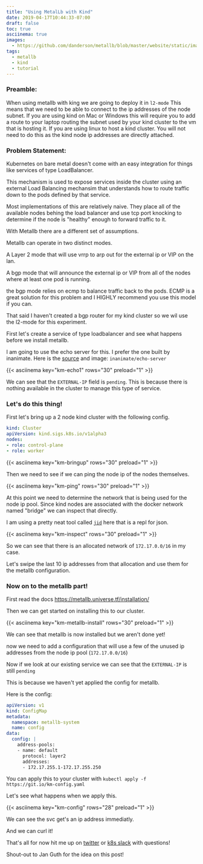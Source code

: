 ```yaml
---
title: "Using MetalLb with Kind"
date: 2019-04-17T10:44:33-07:00
draft: false
toc: true
asciinema: true
images:
  - https://github.com/danderson/metallb/blob/master/website/static/images/logo.png
tags:
  - metallb
  - kind
  - tutorial
---
```


### Preamble:

When using metallb with king we are going to deploy it in `l2-mode` This means that we need to be able to connect to the ip addresses of the node subnet.
If you are using kind on Mac or Windows this will require you to add a route to your laptop routing the subnet used by your kind cluster to the vm that is hosting it.
If you are using linux to host a kind cluster. You will not need to do this as the kind node ip addresses are directly attached.

### Problem Statement:

Kubernetes on bare metal doesn't come with an easy integration for things like services of type LoadBalancer.

This mechanism is used to expose services inside the cluster using an external Load Balancing mechansim that understands how to route traffic down to the pods defined by that service.

Most implementations of this are relatively naive. They place all of the available nodes behing the load balancer and use tcp port knocking to determine if the node is "healthy" enough to forward traffic to it.

With Metallb there are a different set of assumptions.

Metallb can operate in two distinct modes.

A Layer 2 mode that will use vrrp to arp out for the external ip or VIP on the lan.

A bgp mode that will announce the external ip or VIP from all of the nodes where at least one pod is running.

the bgp mode relies on ecmp to balance traffic back to the pods. ECMP is a great solution for this problem and I HIGHLY recommend you use this model if you can.

That said I haven't created a bgp router for my kind cluster so we wil use the l2-mode for this experiment.

First let's create a service of type loadbalancer and see what happens before we install metallb.

I am going to use the echo server for this. I prefer the one built by inanimate. Here is the [source](https://github.com/InAnimaTe/echo-server) and image: `inanimate/echo-server`

{{< asciinema key="km-echo1" rows="30" preload="1" >}}

We can see that the `EXTERNAL-IP` field is `pending`. This is because there is nothing available in the cluster to manage this type of service.

### Let's do this thing!

First let's bring up a 2 node kind cluster with the following config.

``` yaml
kind: Cluster
apiVersion: kind.sigs.k8s.io/v1alpha3
nodes:
- role: control-plane
- role: worker
```

{{< asciinema key="km-bringup" rows="30" preload="1" >}}

Then we need to see if we can ping the node ip of the nodes themselves.


{{< asciinema key="km-ping" rows="30" preload="1" >}}

At this point we need to determine the network that is being used for the node ip pool. Since kind nodes are associated with the docker network named "bridge" we can inspect that directly. 

I am using a pretty neat tool called [`jid`](https://github.com/simeji/jid) here that is a repl for json.

{{< asciinema key="km-inspect" rows="30" preload="1" >}}

So we can see that there is an allocated network of `172.17.0.0/16` in my case.

Let's swipe the last 10 ip addresses from that allocation and use them for the metallb configuration.

### Now on to the metallb part!

First read the docs https://metallb.universe.tf/installation/

Then we can get started on installing this to our cluster.

{{< asciinema key="km-metallb-install" rows="30" preload="1" >}}

We can see that metallb is now installed but we aren't done yet!

now we need to add a configuration that will use a few of the unused ip addresses from the node ip pool (`172.17.0.0/16`)

Now if we look at our existing service we can see that the `EXTERNAL-IP` is still `pending`

This is because we haven't yet applied the config for metallb.

Here is the config:

``` yaml
apiVersion: v1
kind: ConfigMap
metadata:
  namespace: metallb-system
  name: config
data:
  config: |
    address-pools:
    - name: default
      protocol: layer2
      addresses:
      - 172.17.255.1-172.17.255.250
```
You can apply this to your cluster with `kubectl apply -f https://git.io/km-config.yaml`

Let's see what happens when we apply this.

{{< asciinema key="km-config" rows="28" preload="1" >}}

We can see the svc get's an ip address immediatly.

And we can curl it!

That's all for now hit me up on [twitter](https://twitter.com/mauilion) or [k8s slack](https://kubernetes.slack.com/team/U37TLLWAU) with questions!

Shout-out to Jan Guth for the idea on this post!

